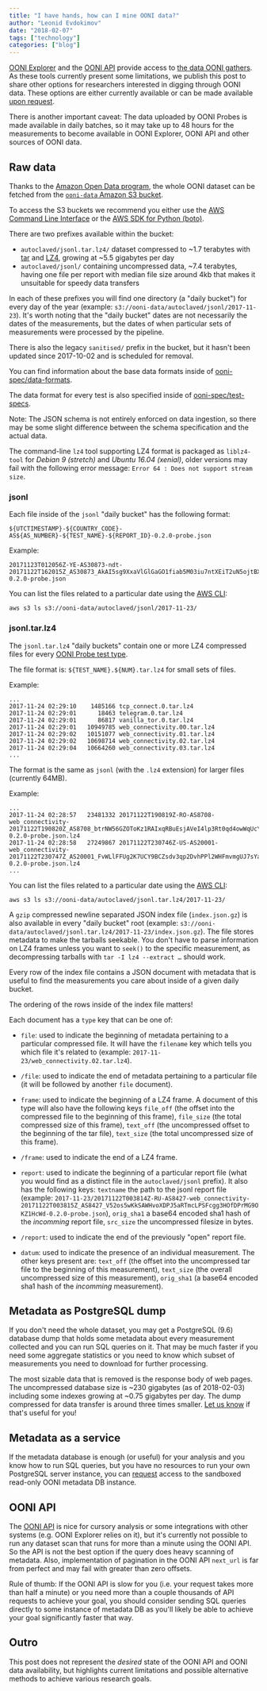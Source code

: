 ```yaml
---
title: "I have hands, how can I mine OONI data?"
author: "Leonid Evdokimov"
date: "2018-02-07"
tags: ["technology"]
categories: ["blog"]
---
```


[OONI Explorer](https://explorer.ooni.io/) and the [OONI API](https://api.ooni.io/)
provide access to [the data OONI gathers](/data/). As these tools currently present some limitations, we publish this post to share other options for researchers interested in digging through OONI data. These options are either currently available or can be made available [upon request](/about/#contact).

There is another important caveat: The data uploaded by OONI Probes is made
available in daily batches, so it may take up to 48 hours for the measurements
to become available in OONI Explorer, OONI API and other sources of OONI data.

## Raw data

Thanks to the [Amazon Open Data program](https://aws.amazon.com/government-education/open-data/), the whole OONI dataset can be fetched from the [`ooni-data` Amazon S3 bucket](https://ooni-data.s3.amazonaws.com/).

To access the S3 buckets we recommend you either use the [AWS Command Line
Interface](https://aws.amazon.com/cli/) or the [AWS SDK for Python
(boto)](https://aws.amazon.com/sdk-for-python/).

There are two prefixes available within the bucket:

- `autoclaved/jsonl.tar.lz4/` dataset compressed to ~1.7 terabytes with
  [tar](https://en.wikipedia.org/wiki/Tar_(computing)) and [LZ4](http://www.lz4.org),
  growing at ~5.5 gigabytes per day
- `autoclaved/jsonl/` containing uncompressed data, ~7.4 terabytes, having one file
  per report with median file size around 4kb that makes it unsuitable for speedy
  data transfers

In each of these prefixes you will find one directory (a "daily bucket") for
every day of the year (example: `s3://ooni-data/autoclaved/jsonl/2017-11-23`). It's worth noting that the "daily bucket" dates are not necessarily the dates of the measurements, but the dates of when particular sets of measurements
were processed by the pipeline.

There is also the legacy `sanitised/` prefix in the bucket, but it hasn't been updated since 2017-10-02 and is scheduled for removal. 

You can find information about the base data formats inside of
[ooni-spec/data-formats](https://github.com/TheTorProject/ooni-spec/tree/master/data-formats).

The data format for every test is also specified inside of
[ooni-spec/test-specs](https://github.com/TheTorProject/ooni-spec/tree/master/test-specs).

Note: The JSON schema is not entirely enforced on data ingestion, so there may
be some slight difference between the schema specification and the actual data.

The command-line `lz4` tool supporting LZ4 format is packaged as `liblz4-tool` for
_Debian 9 (stretch)_ and _Ubuntu 16.04 (xenial)_, older versions may fail with the following error message: `Error 64 : Does not support stream size`.

### jsonl

Each file inside of the `jsonl` "daily bucket" has the following format:

```
${UTCTIMESTAMP}-${COUNTRY_CODE}-AS${AS_NUMBER}-${TEST_NAME}-${REPORT_ID}-0.2.0-probe.json
```

Example:

```
20171123T012056Z-YE-AS30873-ndt-20171122T162015Z_AS30873_AkAI5sg9XxaVlGlGaGO1fiab5M03iu7ntXEiT2uN5ojtBXIdzr-0.2.0-probe.json
```

You can list the files related to a particular date using the [AWS CLI](https://aws.amazon.com/cli/):

```
aws s3 ls s3://ooni-data/autoclaved/jsonl/2017-11-23/
```

### jsonl.tar.lz4

The `jsonl.tar.lz4` "daily buckets" contain one or more LZ4 compressed
files for every
[OONI Probe test type](https://github.com/TheTorProject/ooni-spec/tree/master/test-specs).

The file format is: `${TEST_NAME}.${NUM}.tar.lz4` for small sets of files.

Example:

```
...
2017-11-24 02:29:10    1485166 tcp_connect.0.tar.lz4
2017-11-24 02:29:01      18463 telegram.0.tar.lz4
2017-11-24 02:29:01      86817 vanilla_tor.0.tar.lz4
2017-11-24 02:29:01   10949785 web_connectivity.00.tar.lz4
2017-11-24 02:29:02   10151077 web_connectivity.01.tar.lz4
2017-11-24 02:29:02   10698714 web_connectivity.02.tar.lz4
2017-11-24 02:29:04   10664260 web_connectivity.03.tar.lz4
...
```

The format is the same as `jsonl` (with the `.lz4` extension) for
larger files (currently 64MB).

Example:

```
...
2017-11-24 02:28:57   23481332 20171122T190819Z-RO-AS8708-web_connectivity-20171122T190820Z_AS8708_btrNW56GZOToKz1RAIxqRBuEsjAVeI4lp3Rt0qd4owWqUcYdTY-0.2.0-probe.json.lz4
2017-11-24 02:28:58   27249867 20171122T230746Z-US-AS20001-web_connectivity-20171122T230747Z_AS20001_FvWLlFFUg2K7UCY9BCZsdv3qp2DvhPPl2WHFmvmgUJ7sYaWOrJ-0.2.0-probe.json.lz4
...
```

You can list the files related to a particular date using the [AWS CLI](https://aws.amazon.com/cli/):

```
aws s3 ls s3://ooni-data/autoclaved/jsonl.tar.lz4/2017-11-23/
```

A `gzip` compressed newline separated JSON index file (`index.json.gz`) is also
available in every "daily bucket" root (example:
`s3://ooni-data/autoclaved/jsonl.tar.lz4/2017-11-23/index.json.gz`).
The file stores metadata to make the tarballs seekable. You don't have
to parse information on LZ4 frames unless you want to `seek()` to the specific
measurement, as decompressing tarballs with `tar -I lz4 --extract …` should work.

Every row of the index file contains a JSON document with metadata that is
useful to find the measurements you care about inside of a given daily bucket.

The ordering of the rows inside of the index file matters!

Each document has a `type` key that can be one of:

* `file`: used to indicate the beginning of metadata pertaining to a particular compressed file. It will have the `filename` key which tells you which file it's related to (example: `2017-11-23/web_connectivity.02.tar.lz4`).

* `/file`: used to indicate the end of metadata pertaining to a particular file (it will be followed by another `file` document).

* `frame`: used to indicate the beginning of a LZ4 frame. A document of this type will also have the following keys `file_off` (the offset into the compressed file to the beginning of this frame), `file_size` (the total compressed size of this frame), `text_off` (the uncompressed offset to the beginning of the tar file), `text_size` (the total uncompressed size of this frame).

* `/frame`: used to indicate the end of a LZ4 frame.

* `report`: used to indicate the beginning of a particular report file (what you would find as a distinct file in the `autoclaved/jsonl` prefix). It also has the following keys: `textname` the path to the jsonl report file (example: `2017-11-23/20171122T003814Z-RU-AS8427-web_connectivity-20171122T003815Z_AS8427_V52os5wKkSAWHvoXDPJ5aRTmcLPSFcgg3HOfDPrMG9OKZ1HcWd-0.2.0-probe.json`), `orig_sha1` a base64 encoded sha1 hash of the _incomming_ report file, `src_size` the uncompressed filesize in bytes.

* `/report`: used to indicate the end of the previously "open" report file.

* `datum`: used to indicate the presence of an individual measurement. The other keys present are: `text_off` (the offset into the uncompressed tar file to the beginning of this measurement), `text_size` (the overall uncompressed size of this measurement), `orig_sha1` (a base64 encoded sha1 hash of the _incomming_ measurement).

## Metadata as PostgreSQL dump

If you don't need the whole dataset, you may get a PostgreSQL (9.6) database dump
that holds some metadata about every measurement collected and you can run SQL queries
on it. That may be much faster if you need some aggregate statistics or you
need to know which subset of measurements you need to download for further processing.

The most sizable data that is removed is the response body of web pages. The uncompressed
database size is ~230 gigabytes (as of 2018-02-03) including some indexes growing at ~0.75
gigabytes per day. The dump compressed for data transfer is around three times
smaller. [Let us know](/about/#contact) if that's useful for you!

## Metadata as a service

If the metadata database is enough (or useful) for your analysis and you know how
to run SQL queries, but you have no resources to run your own PostgreSQL server
instance, you can [request](/about/#contact) access to the sandboxed read-only
OONI metadata DB instance.

## OONI API

The [OONI API](https://api.ooni.io/api/) is nice for cursory analysis or some integrations with other systems
(e.g. OONI Explorer relies on it), but it's currently not possible to run any
dataset scan that runs for more than a minute using the OONI API. So the API is not
the best option if the query does heavy scanning of metadata. Also,
implementation of pagination in the OONI API `next_url` is far from perfect and
may fail with greater than zero offsets.

Rule of thumb: If the OONI API is slow for you (i.e. your request takes more than half a
minute) or you need more than a couple thousands of API requests to achieve
your goal, you should consider sending SQL queries directly to some instance of
metadata DB as you'll likely be able to achieve your goal significantly faster
that way.

## Outro

This post does not represent the _desired_ state of the OONI API and OONI data
availability, but highlights current limitations and possible alternative
methods to achieve various research goals.
